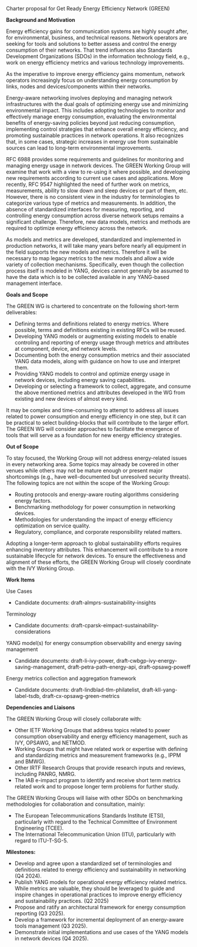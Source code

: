 Charter proposal for Get Ready Energy Efficiency Network (GREEN)

**Background and Motivation**

Energy efficiency gains for communication systems are highly sought after, for environmental, business, and technical reasons. Network operators are seeking for tools and solutions to better assess and control the energy consumption of their networks. That trend influences also Standards Development Organizations (SDOs) in the information technology field, e.g., work on energy efficiency metrics and various technology improvements.

As the imperative to improve energy efficiency gains momentum, network operators increasingly focus on understanding energy consumption by links, nodes and devices/components within their networks. 

Energy-aware networking involves deploying and managing network infrastructures with the dual goals of optimizing energy use and minimizing environmental impact. This includes adopting technologies to monitor and effectively manage energy consumption, evaluating the environmental benefits of energy-saving policies beyond just reducing consumption, implementing control strategies that enhance overall energy efficiency, and promoting sustainable practices in network operations. It also recognizes that, in some cases, strategic increases in energy use from sustainable sources can lead to long-term environmental improvements.

RFC 6988 provides some requirements and guidelines for monitoring and managing energy usage in network devices. 
The GREEN Working Group will examine that work with a view to re-using it where possible, and developing new requirements according to current use cases and applications. More recently, RFC 9547 highlighted the need of further work on metrics, measurements, ability to slow down and sleep devices or part of them, etc. However, there is no consistent view in the industry for terminologies to categorize various type of metrics and measurements.
In addition, the absence of standardized interfaces for measuring, reporting, and controlling energy consumption across diverse network setups remains a significant challenge. Therefore, new data models, metrics and methods are required to optimize energy efficiency across the network.

As models and metrics are developed, standardized and implemented in production networks, it will take many years before nearly all equipment in the field supports the new models and metrics. Therefore it will be necessary to map legacy metrics to the new models and allow a wide variety of collection mechanisms. Specifically, even though the collection process itself is modeled in YANG, devices cannot generally be assumed to have the data which is to be collected available in any YANG-based management interface.

**Goals and Scope**

The GREEN WG is chartered to concentrate on the following short-term deliverables:

   - Defining terms and definitions related to energy metrics. Where possible, terms and definitions existing in existing RFCs will be reused.
   - Developing YANG models or augmenting existing models to enable controling and reporting of energy usage through metrics and attributes at component, device, and network levels.
   - Documenting both the energy consumption metrics and their associated YANG data models, along with guidance on how to use and interpret them.
   - Providing YANG models to control and optimize energy usage in network devices, including energy saving capabilities. 
   - Developing or selecting a framework to collect, aggregate, and consume the above mentioned metrics and attributes developed in the WG from existing and new devices of almost every kind.

It may be complex and time-consuming to attempt to address all issues related to power consumption and energy efficiency in one step, but it can be practical to select building-blocks that will contribute to the larger effort. The GREEN WG will consider approaches to facilitate the emergence of tools that will serve as a foundation for new energy efficiency strategies.


**Out of Scope**

To stay focused, the Working Group will not address energy-related issues in every networking area. Some topics may already be covered in other venues while others may not be mature enough or present major shortcomings (e.g., have well-documented but unresolved security threats). The following topics are not within the scope of the Working Group:

   - Routing protocols and energy-aware routing algorithms considering energy factors.
   - Benchmarking methodology for power consumption in networking devices.
   - Methodologies for understanding the impact of energy efficiency optimization on service quality.
   - Regulatory, compliance, and corporate responsibility related matters.

Adopting a longer-term approach to global sustainability efforts requires enhancing inventory attributes. This enhancement will contribute to a more sustainable lifecycle for network devices. To ensure the effectiveness and alignment of these efforts, the GREEN Working Group will closely coordinate with the IVY Working Group.

**Work Items**

Use Cases
   - Candidate documents: draft-almprs-sustainability-insights

Terminology 
   - Candidate documents: draft-cparsk-eimpact-sustainability-considerations

YANG model(s) for energy consumption observability and energy saving management
   - Candidate documents: draft-li-ivy-power, draft-cwbgp-ivy-energy-saving-management, draft-petra-path-energy-api, draft-opsawg-poweff

Energy metrics collection and aggregation framework
   - Candidate documents: draft-lindblad-tlm-philatelist, draft-kll-yang-label-tsdb, draft-cx-opsawg-green-metrics

**Dependencies and Liaisons**

The GREEN Working Group will closely collaborate with:

   - Other IETF Working Groups that address topics related to power consumption observability and energy efficiency
     management, such as IVY, OPSAWG, and NETMOD.
   - Working Groups that might have related work or expertise with defining and standardizing metrics and measurement frameworks (e.g., IPPM and BMWG). 
   - Other IRTF Research Groups that provide research inputs and reviews, including PANRG, NMRG.
   - The IAB e-impact program to identify and receive short term metrics related work and to propose longer term problems for further study. 

The GREEN Working Groups will liaise with other SDOs on benchmarking methodologies for collaboration and consultation, mainly:

   - The European Telecommunications Standards Institute (ETSI), particularly with regard to the Technical
     Committee of Environment Engineering (TCEE).
   - The International Telecommunication Union (ITU), particularly with regard to ITU-T-SG-5.

**Milestones:** 

   - Develop and agree upon a standardized set of terminologies and definitions related to energy efficiency and sustainability in networking (Q4 2024).
   - Publish YANG models for operational energy efficiency related metrics. While metrics are valuable, they should be leveraged to guide and inspire changes in operational practices to improve energy efficiency and sustainability practices. (Q2 2025)
   - Propose and ratify an architectural framework for energy consumption reporting (Q3 2025).
   - Develop a framework for incremental deployment of an energy-aware tools management (Q3 2025).
   - Demonstrate initial implementations and use cases of the YANG models in network devices (Q4 2025). 
